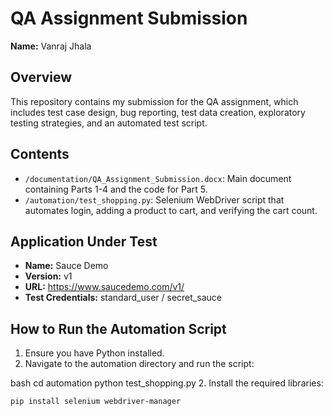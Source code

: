 # QA Assignment Submission

**Name:** Vanraj Jhala


## Overview
This repository contains my submission for the QA assignment, which includes test case design, bug reporting, test data creation, exploratory testing strategies, and an automated test script.

## Contents
- `/documentation/QA_Assignment_Submission.docx`: Main document containing Parts 1-4 and the code for Part 5.
- `/automation/test_shopping.py`: Selenium WebDriver script that automates login, adding a product to cart, and verifying the cart count.

## Application Under Test
- **Name:** Sauce Demo
- **Version:** v1
- **URL:** https://www.saucedemo.com/v1/
- **Test Credentials:** standard_user / secret_sauce

## How to Run the Automation Script
1. Ensure you have Python installed.
2. Navigate to the automation directory and run the script:

bash
cd automation
python test_shopping.py
2. Install the required libraries:
   ```bash
   pip install selenium webdriver-manager
